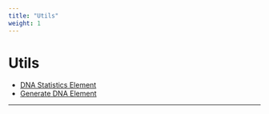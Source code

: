 ```yaml
---
title: "Utils"
weight: 1
---
```



# Utils

*   [DNA Statistics Element](dna-statistics-element.md)
*   [Generate DNA Element](generate-dna-element.md)


-------------------------------------------------------------------------------------------------------------------------------------